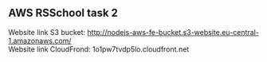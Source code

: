 ## AWS RSSchool task 2

Website link S3 bucket: http://nodejs-aws-fe-bucket.s3-website.eu-central-1.amazonaws.com/  
Website link CloudFrond: 1o1pw7tvdp5lo.cloudfront.net
